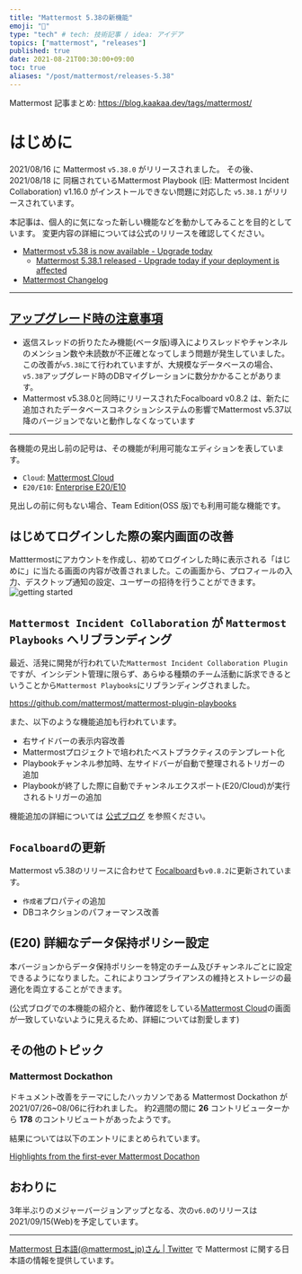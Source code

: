 ```yaml
---
title: "Mattermost 5.38の新機能"
emoji: "🎉"
type: "tech" # tech: 技術記事 / idea: アイデア
topics: ["mattermost", "releases"]
published: true
date: 2021-08-21T00:30:00+09:00
toc: true
aliases: "/post/mattermost/releases-5.38"
---
```


Mattermost 記事まとめ: https://blog.kaakaa.dev/tags/mattermost/

# はじめに

2021/08/16 に Mattermost `v5.38.0` がリリースされました。
その後、2021/08/18 に 同梱されているMattermost Playbook (旧: Mattermost Incident Collaboration) v1.16.0 がインストールできない問題に対応した `v5.38.1` がリリースされています。

本記事は、個人的に気になった新しい機能などを動かしてみることを目的としています。
変更内容の詳細については公式のリリースを確認してください。

- [Mattermost v5\.38 is now available \- Upgrade today](https://mattermost.com/blog/mattermost-v5-38/)
  - [Mattermost 5\.38\.1 released \- Upgrade today if your deployment is affected](https://mattermost.com/blog/mattermost-5-38-1-released/)
- [Mattermost Changelog](https://docs.mattermost.com/install/self-managed-changelog.html#release-v5-38-feature-release)

---

## [アップグレード時の注意事項](https://docs.mattermost.com/administration/changelog.html#important-upgrade-notes)

* 返信スレッドの折りたたみ機能(ベータ版)導入によりスレッドやチャンネルのメンション数や未読数が不正確となってしまう問題が発生していました。この改善が`v5.38`にて行われていますが、大規模なデータベースの場合、`v5.38`アップグレード時のDBマイグレーションに数分かかることがあります。
* Mattermost v5.38.0と同時にリリースされたFocalboard v0.8.2 は、新たに追加されたデータベースコネクションシステムの影響でMattermost v5.37以降のバージョンでないと動作しなくなっています

---

各機能の見出し前の記号は、その機能が利用可能なエディションを表しています。

- `Cloud`: [Mattermost Cloud](https://mattermost.com/pricing-cloud/)
- `E20/E10`: [Enterprise E20/E10](https://mattermost.com/pricing-self-managed/)

見出しの前に何もない場合、Team Edition(OSS 版)でも利用可能な機能です。

## はじめてログインした際の案内画面の改善

Matttermostにアカウントを作成し、初めてログインした時に表示される「はじめに」に当たる画面の内容が改善されました。この画面から、プロフィールの入力、デスクトップ通知の設定、ユーザーの招待を行うことができます。
![getting started](https://blog.kaakaa.dev/images/posts/mattermost/releases-5.38/gettingstarted.png)

## `Mattermost Incident Collaboration` が `Mattermost Playbooks` へリブランディング

最近、活発に開発が行われていた`Mattermost Incident Collaboration Plugin`ですが、インシデント管理に限らず、あらゆる種類のチーム活動に訴求できるということから`Mattermost Playbooks`にリブランディングされました。

https://github.com/mattermost/mattermost-plugin-playbooks

また、以下のような機能追加も行われています。

* 右サイドバーの表示内容改善
* Mattermostプロジェクトで培われたベストプラクティスのテンプレート化
* Playbookチャンネル参加時、左サイドバーが自動で整理されるトリガーの追加
* Playbookが終了した際に自動でチャンネルエクスポート(E20/Cloud)が実行されるトリガーの追加

機能追加の詳細については [公式ブログ](https://mattermost.com/blog/mattermost-v5-38/#playbooks) を参照ください。

## `Focalboard`の更新

Mattermost v5.38のリリースに合わせて [Focalboard](https://www.focalboard.com/)も`v0.8.2`に更新されています。

* `作成者`プロパティの追加
* DBコネクションのパフォーマンス改善

## (E20) 詳細なデータ保持ポリシー設定

本バージョンからデータ保持ポリシーを特定のチーム及びチャンネルごとに設定できるようになりました。これによりコンプライアンスの維持とストレージの最適化を両立することができます。

(公式ブログでの本機能の紹介と、動作確認をしている[Mattermost Cloud](https://mattermost.com/mattermost-cloud/)の画面が一致していないように見えるため、詳細については割愛します)

## その他のトピック

### Mattermost Dockathon

ドキュメント改善をテーマにしたハッカソンである Mattermost Dockathon が 2021/07/26~08/06に行われました。
約2週間の間に **26** コントリビューターから **178** のコントリビュートがあったようです。

結果については以下のエントリにまとめられています。

[Highlights from the first\-ever Mattermost Docathon](https://mattermost.com/blog/mattermost-docathon-2021-highlights/)

## おわりに

3年半ぶりのメジャーバージョンアップとなる、次の`v6.0`のリリースは 2021/09/15(Web)を予定しています。

---

[Mattermost 日本語\(@mattermost_jp\)さん \| Twitter](https://twitter.com/mattermost_jp?lang=ja) で Mattermost に関する日本語の情報を提供しています。
